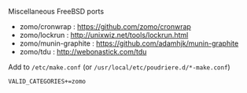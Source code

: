 Miscellaneous FreeBSD ports

* zomo/cronwrap : https://github.com/zomo/cronwrap
* zomo/lockrun : http://unixwiz.net/tools/lockrun.html
* zomo/munin-graphite : https://github.com/adamhjk/munin-graphite
* zomo/tdu : http://webonastick.com/tdu

Add to `/etc/make.conf` (or `/usr/local/etc/poudriere.d/*-make.conf`)
```
VALID_CATEGORIES+=zomo
```
